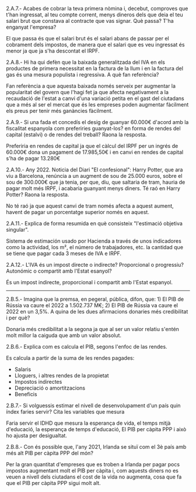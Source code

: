 2.A.7.- Acabes de cobrar la teva primera nòmina i, decebut, comproves que t'han ingressat, al teu compte corrent, menys dineros dels que deia el teu salari brut que constava al contracte que vas signar. Què passa? T'ha enganyat l'empresa?

El que passa és que el salari brut és el salari abans de passar per el
cobrament dels impostos, de manera que el salari que es veu ingressat és menor
ja que ja s'ha descontat el IRPF.

2.A.8.- Hi ha qui defèn que la baixada generalitzada del IVA en els productes de primera necessitat en la factura de la llum i en la factura del gas és una mesura populista i regressiva. A què fan referència?

Fan referència a que aquesta baixada només serveix per augmentar la popularitat
del govern que l'hagi fet ja que afecta negativament a la recaudació de l'estat
a canvi d'una variació petita en el gast del ciutadans que a més al ser el
mercat que és les empreses poden augmentar fàcilment els preus per tenir més
ganàncies fàcilment.

2.A.9.- Si una fada et concedís el desig de guanyar 60.000€ d'acord amb la fiscalitat espanyola com preferiries guanyat-los? en forma de rendes del capital (estalvi) o de rendes del treball? Raona la resposta.

Preferiria en rendes de capital ja que el càlcul del IRPF per un ingrés de
60.000€ dona un pagament de 17.985,50€ i en canvi en rendes de capital s'ha de
pagar 13.280€

2.A.10.- Any 2022. Noticia del Diari "El confesional": Harry Potter, que ara viu a Barcelona, renúncia a un augment de sou de 25.000 euros, sobre el sou de 300.000€ que ja tenia, per que, diu, que saltaria de tram, hauria de pagar molt més IRPF, i acabaria guanyant menys diners. Té raó en Harry Potter? Raona la resposta.

No té raó ja que aquest canvi de tram només afecta a aquest aument, havent de pagar un porcentatge superior només en aquest.

2.A.11.- Explica de forma resumida en què consisteix "l'estimació objetiva singular".

Sistema de estimación usado por Hacienda a través de unos indicadores como la
actividad, los m², el número de trabajadores, etc. la cantidad que se tiene que
pagar cada 3 meses de IVA e IRPF.

2.A.12.- L'IVA és un impost directe o indirecte? Proporcional o progressiu? Autonómic o compartit amb l'Estat esanyol?

És un impost indirecte, proporcional i compartit amb l'Estat espanyol.

---

2.B.5.- Imagina que la premsa, en pegeral, pública, difon, que: 1) El PIB de Rússia va caure el 2022 a 1.502.737 M€; 2) El PIB de Rússia va caure el 2022 en un 3,5%. A quina de les dues afirmacions donaries més credibilitat i per què?

Donaria més credibilitat a la segona ja que al ser un valor relatiu s'entén
molt millor la caiguda que amb un valor absolut.

2.B.6.- Explica com es calcula el PIB, segons l'enfoc de las rendes.

Es calcula a partir de la suma de les rendes pagades:

- Salaris
- Lloguers, i altres rendes de la propietat
- Impostos indirectes
- Depreciació o amortitzacions
- Beneficis

2.B.7.- Si volguessis estimar el nivell de desenvolupament d'un país quin índex faries servir? Cita les variables que mesura

Faria servir el IDHD que mesura la esperança de vida, el temps mitjà
d'educació, la esperança de temps d'educació, El PIB per càpita PPP i això ho
ajusta per desigualtat.


2.B.8.- Con és possible que, l'any 2021, Irlanda se situï com el 3è país amb més alt PIB per càpita PPP del món?

Per la gran quantitat d'empreses que es troben a Irlanda per pagar pocs
impostos augmentant molt el PIB per càpita i, com aquests diners no es veuen
a nivell dels ciutadans el cost de la vida no augmenta, cosa que fa que el PIB
per càpita PPP sigui molt alt.
